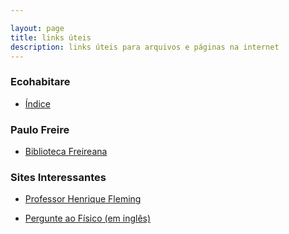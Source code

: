 ```yaml
---

layout: page
title: links úteis
description: links úteis para arquivos e páginas na internet
---
```

### Ecohabitare

- [Índice](https://itxesco.github.io/biblioteca/ecohabitare/index.md)



### Paulo Freire

- [Biblioteca Freireana](/freire.md)


### Sites Interessantes

- [Professor Henrique Fleming](http://www.hfleming.com)

- [Pergunte ao Físico (em inglês)](https://www.askthephysicist.com/)
